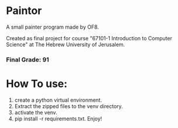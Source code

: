 # Paintor
A small painter program made by OF8.

Created as final project for course
"67101-1 Introduction to Computer Science"
at The Hebrew University of Jerusalem.

### Final Grade: 91

# How To use:
1. create a python virtual environment.
2. Extract the zipped files to the venv directory.
3. activate the venv.
4. pip install -r requirements.txt.
Enjoy!
